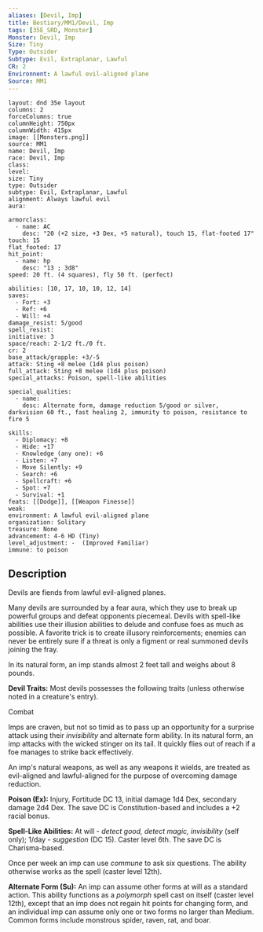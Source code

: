 ```yaml
---
aliases: [Devil, Imp]
title: Bestiary/MM1/Devil, Imp
tags: [35E_SRD, Monster]
Monster: Devil, Imp
Size: Tiny
Type: Outsider
Subtype: Evil, Extraplanar, Lawful
CR: 2
Environnent: A lawful evil-aligned plane
Source: MM1
---
```


```statblock
layout: dnd 35e layout
columns: 2
forceColumns: true
columnHeight: 750px
columnWidth: 415px
image: [[Monsters.png]]
source: MM1
name: Devil, Imp
race: Devil, Imp
class: 
level: 
size: Tiny
type: Outsider
subtype: Evil, Extraplanar, Lawful
alignment: Always lawful evil
aura: 

armorclass:
  - name: AC
    desc: "20 (+2 size, +3 Dex, +5 natural), touch 15, flat-footed 17"
touch: 15
flat_footed: 17
hit_point:
  - name: hp
    desc: "13 ; 3d8"
speed: 20 ft. (4 squares), fly 50 ft. (perfect)

abilities: [10, 17, 10, 10, 12, 14]
saves:
  - Fort: +3
  - Ref: +6
  - Will: +4
damage_resist: 5/good
spell_resist: 
initiative: 3
space/reach: 2-1/2 ft./0 ft.
cr: 2
base_attack/grapple: +3/-5
attack: Sting +8 melee (1d4 plus poison)
full_attack: Sting +8 melee (1d4 plus poison)
special_attacks: Poison, spell-like abilities

special_qualities:
  - name: 
    desc: Alternate form, damage reduction 5/good or silver, darkvision 60 ft., fast healing 2, immunity to poison, resistance to fire 5

skills:
  - Diplomacy: +8
  - Hide: +17
  - Knowledge (any one): +6
  - Listen: +7
  - Move Silently: +9
  - Search: +6
  - Spellcraft: +6
  - Spot: +7
  - Survival: +1
feats: [[Dodge]], [[Weapon Finesse]]
weak: 
environment: A lawful evil-aligned plane
organization: Solitary
treasure: None
advancement: 4-6 HD (Tiny)
level_adjustment: -  (Improved Familiar)
immune: to poison
```

## Description

<p>Devils are fiends from lawful evil-aligned planes.</p>
<p>Many devils are surrounded by a fear aura, which they use to break up powerful groups and defeat opponents piecemeal. Devils with spell-like abilities use their illusion abilities to delude and confuse foes as much as possible. A favorite trick is to create illusory reinforcements; enemies can never be entirely sure if a threat is only a figment or real summoned devils joining the fray.</p>
<p>In its natural form, an imp stands almost 2 feet tall and weighs about 8 pounds.</p>
<p>
            <b>Devil Traits:</b> Most devils possesses the following traits (unless otherwise noted in a creature's entry).</p>
<p>Combat</p>
<p>Imps are craven, but not so timid as to pass up an opportunity for a surprise attack using their <i>invisibility</i> and alternate form ability. In its natural form, an imp attacks with the wicked stinger on its tail. It quickly flies out of reach if a foe manages to strike back effectively.</p>
<p>An imp's natural weapons, as well as any weapons it wields, are treated as evil-aligned and lawful-aligned for the purpose of overcoming damage reduction.</p>
<p>
            <b>Poison (Ex):</b> Injury, Fortitude DC 13, initial damage 1d4 Dex, secondary damage 2d4 Dex. The save DC is Constitution-based and includes a +2 racial bonus.</p>
<p>
            <b>Spell-Like Abilities:</b> At will - <i>detect good, detect magic, invisibility</i> (self only); 1/day - <i>suggestion</i> (DC 15). Caster level 6th. The save DC is Charisma-based.</p>
<p>Once per week an imp can use <i>commune</i> to ask six questions. The ability otherwise works as the spell (caster level 12th).</p>
<p>
            <b>Alternate Form (Su):</b> An imp can assume other forms at will as a standard action. This ability functions as a <i>polymorph</i> spell cast on itself (caster level 12th), except that an imp does not regain hit points for changing form, and an individual imp can assume only one or two forms no larger than Medium. Common forms include monstrous spider, raven, rat, and boar.</p>